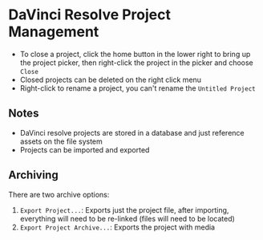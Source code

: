 # DaVinci Resolve Project Management

- To close a project, click the home button in the lower right to bring up the project picker, then right-click the project in the picker and choose `Close`
- Closed projects can be deleted on the right click menu
- Right-click to rename a project, you can't rename the `Untitled Project`

## Notes

- DaVinci resolve projects are stored in a database and just reference assets on the file system
- Projects can be imported and exported

## Archiving

There are two archive options:

1. `Export Project...`: Exports just the project file, after importing, everything will need to be re-linked (files will need to be located)
2. `Export Project Archive...`: Exports the project with media


